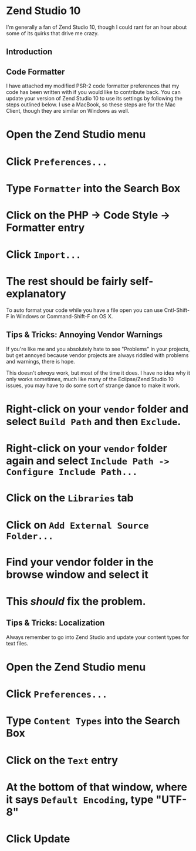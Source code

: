 Zend Studio 10
===========================
I'm generally a fan of Zend Studio 10, though I could rant for an hour about some of its quirks that drive me crazy.

Introduction
------------

Code Formatter
------------
I have attached my modified PSR-2 code formatter preferences that my code has been written with if you
would like to contribute back. You can update your version of Zend Studio 10 to use its settings by
following the steps outlined below. I use a MacBook, so these steps are for the Mac Client, though they
are similar on Windows as well.

# Open the Zend Studio menu
# Click `Preferences...`
# Type `Formatter` into the Search Box
# Click on the PHP -> Code Style -> Formatter entry
# Click `Import...`
# The rest should be fairly self-explanatory

To auto format your code while you have a file open you can use Cntl-Shift-F in Windows or Command-Shift-F on OS X.

Tips & Tricks: Annoying Vendor Warnings
------------
If you're like me and you absolutely hate to see "Problems" in your projects, but get annoyed because
vendor projects are always riddled with problems and warnings, there is hope.

This doesn't *always* work, but most of the time it does. I have no idea why it only works sometimes, much like
many of the Eclipse/Zend Studio 10 issues, you may have to do some sort of strange dance to make it work.

# Right-click on your `vendor` folder and select `Build Path` and then `Exclude`.
# Right-click on your `vendor` folder again and select `Include Path -> Configure Include Path...`
# Click on the `Libraries` tab
# Click on `Add External Source Folder...`
# Find your vendor folder in the browse window and select it
# This *should* fix the problem.

Tips & Tricks: Localization
------------
Always remember to go into Zend Studio and update your content types for text files.

# Open the Zend Studio menu
# Click `Preferences...`
# Type `Content Types` into the Search Box
# Click on the `Text` entry
# At the bottom of that window, where it says `Default Encoding`, type "UTF-8"
# Click Update
